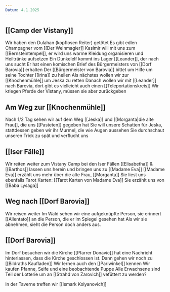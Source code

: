```yaml
---
Datum: 4.1.2025
---
```

## [[Camp der Vistany]]

Wir haben den Dulahan (kopflosen Reiter) getötet
Es gibt edlen Champagner vom [[Der Weinmagier]]
Kasimir will mit uns zum [[Bernsteintempel]], er wird uns warme Kleidung organisieren und Heiltränke aufsetzen
Ein Dunkelelf kommt ins Lager [[Leander]], der nach uns sucht
Er hat einen komischen Brief des Bürgermeisters von [[Dorf Barovia]] erhalten
Der [[Bürgermeister von Barovia]] bittet um Hilfe um seine Tochter [[Irina]] zu heilen
Als nächstes wollen wir zur [[Knochenmühle]] um Jeska zu retten
Danach wollen wir mit [[Leander]] nach Barovia, dort gibt es vielleicht auch einen [[Teleportationskreis]]
Wir kriegen Pferde der Vistany, müssen sie aber zurückgeben

## Am Weg zur [[Knochenmühle]]

Nach 1/2 Tag sehen wir auf dem Weg [[Jeska]] und [[Morganta|die alte Frau]], die uns [[Pasteten]] gegeben hat
Sie will unsere Schatten für Jeska, stattdessen geben wir ihr Murmel, die wie Augen aussehen
Sie durchschaut unseren Trick zu spät und verflucht uns

## [[Iser Fälle]]

Wir reiten weiter zum Vistany Camp bei den Iser Fällen
[[Elisabetha]] & [[Barthos]] lassen uns herein und bringen uns zu [[Madame Eva]]
[[Madame Eva]] erzählt uns mehr über die alte Frau, [[Morganta]]
Sie liest uns ebenfalls Tarot Karten: [[Tarot Karten von Madame Eva]]
Sie erzählt uns von [[Baba Lysaga]]

## Weg nach [[Dorf Barovia]]

Wir reisen weiter
Im Wald sehen wir eine aufgeknüpfte Person, sie erinnert [[Allentato]] an die Person, die er im Spiegel gesehen hat
Als wir sie abnehmen, sieht die Person doch anders aus. 

## [[Dorf Barovia]]

Im Dorf besuchen wir die Kirche
[[Pfarrer Donavic]] hat eine Nachricht hinterlassen, dass die Kirche geschlossen ist. 
Dann gehen wir noch zu [[Bildraths Kaufladen]]
Wir lernen auch den [[Pariwinkel]] kennen
Wir kaufen Pfanne, Seife und eine beobachtende Puppe
Alle Erwachsene sind Teil der Lotterie um an [[Strahd von Zarovich]] vefüttert zu werden?

In der Taverne treffen wir [[Ismark Kol­yanovich]]